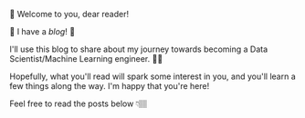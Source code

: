 📢 Welcome to you, dear reader!

🎉 I have a *blog*! 🎉

I'll use this blog to share about my journey towards becoming a Data Scientist/Machine Learning engineer. 👩‍💻

Hopefully, what you'll read will spark some interest in you, and you'll learn a few things along the way. I'm happy that you're here!

Feel free to read the posts below 👇🏽
